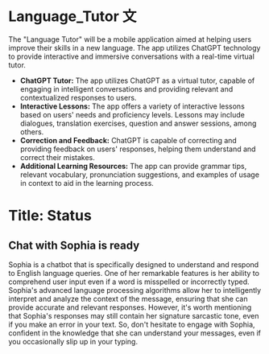 # Language_Tutor 文

The "Language Tutor" will be a mobile application aimed at helping users improve their skills in a new language. The app utilizes ChatGPT technology to provide interactive and immersive conversations with a real-time virtual tutor.
- __ChatGPT Tutor:__ The app utilizes ChatGPT as a virtual tutor, capable of engaging in intelligent conversations and providing relevant and contextualized responses to users.
- __Interactive Lessons:__ The app offers a variety of interactive lessons based on users' needs and proficiency levels. Lessons may include dialogues, translation exercises, question and answer sessions, among others.
- __Correction and Feedback:__ ChatGPT is capable of correcting and providing feedback on users' responses, helping them understand and correct their mistakes.
- __Additional Learning Resources:__ The app can provide grammar tips, relevant vocabulary, pronunciation suggestions, and examples of usage in context to aid in the learning process.

# Title: Status

## Chat with Sophia is ready

Sophia is a chatbot that is specifically designed to understand and respond to English language queries. One of her remarkable features is her ability to comprehend user input even if a word is misspelled or incorrectly typed. Sophia's advanced language processing algorithms allow her to intelligently interpret and analyze the context of the message, ensuring that she can provide accurate and relevant responses. However, it's worth mentioning that Sophia's responses may still contain her signature sarcastic tone, even if you make an error in your text. So, don't hesitate to engage with Sophia, confident in the knowledge that she can understand your messages, even if you occasionally slip up in your typing.